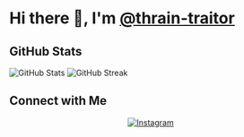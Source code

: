# Hi there 👋, I'm [@thrain-traitor](https://github.com/thrain-traitor)

## GitHub Stats

<div>
  <img src="https://github-readme-stats.vercel.app/api?username=thrain-traitor&show_icons=true&theme=vue-dark" alt="GitHub Stats" />
  <img src="https://github-readme-streak-stats.herokuapp.com/?user=thrain-traitor&theme=vue-dark" alt="GitHub Streak" />
</div>

## Connect with Me

<div align="center">
  <a href="https://www.instagram.com/dev_bythrain/" target="_blank">
    <img src="https://img.shields.io/badge/Instagram-E4405F?style=for-the-badge&logo=instagram&logoColor=white" alt="Instagram" />
  </a>
</div>
